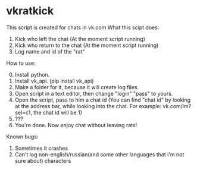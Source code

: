 # vkratkick
This script is created for chats in vk.com
What this scipt does:
  1. Kick who left the chat (At the moment script running)
  2. Kick who return to the chat (At the moment script running)
  3. Log name and id of the "rat"
  

How to use:

  0. Install python.
  1. Install vk_api. (pip install vk_api)
  2. Make a folder for it, because it will create log files.
  3. Open script in a text editor, then change "login" "pass" to yours.
  4. Open the script, pass to him a chat id (You can find "chat id" by looking at the address bar, while looking into the chat. For example: vk.com/im?sel=c1, the chat id will be 1)
  5. ???
  6. You're done. Now enjoy chat without leaving rats! 

Known bugs:
1. Sometimes it crashes
2. Can't log non-english/russian(and some other languages that i'm not sure about) characters
